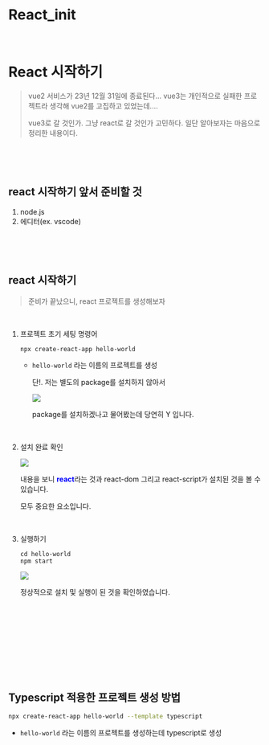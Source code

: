 # React_init


​	

# React 시작하기

> vue2 서비스가 23년 12월 31일에 종료된다... vue3는 개인적으로 실패한 프로젝트라 생각해 vue2를 고집하고 있었는데....
>
> vue3로 갈 것인가. 그냥 react로 갈 것인가 고민하다. 일단 알아보자는 마음으로 정리한 내용이다.

​		

​	

## react 시작하기 앞서 준비할 것

1. node.js
2. 에디터(ex. vscode)

​	

​	

## react 시작하기

> 준비가 끝났으니, react 프로젝트를 생성해보자

​		

1. 프로젝트 초기 세팅 명령어 

   ```react
   npx create-react-app hello-world
   ```

   - `hello-world` 라는 이름의 프로젝트를 생성

     단!. 저는 별도의 package를 설치하지 않아서

     <image src="/images/init_setting.assets/image-20230405111120417.png" width="auto" style="display: block;">

     package를 설치하겠나고 물어봤는데 당연히 Y 입니다. 

​		

2. 설치 완료 확인

   <image src="/images/init_setting.assets/image-20230405111902281.png" width="auto" style="display: block;">

   내용을 보니 <b style="color:blue">react</b>라는 것과 react-dom 그리고 react-script가 설치된 것을 볼 수 있습니다. 

   모두 중요한 요소입니다. 

​			

3. 실행하기

   ```react
   cd hello-world
   npm start
   ```

   <image src="/images/init_setting.assets/image-20230405122109858.png" width="auto" style="display: block;">

   정상적으로 설치 및 실행이 된 것을 확인하였습니다. 

   

   ​	

   ​	

   ​	

   ​	

   ​	
   
   

## Typescript 적용한 프로젝트 생성 방법

```bash
npx create-react-app hello-world --template typescript
```

- `hello-world` 라는 이름의 프로젝트를 생성하는데 typescript로 생성

​	

​	

​	

​	

​	


